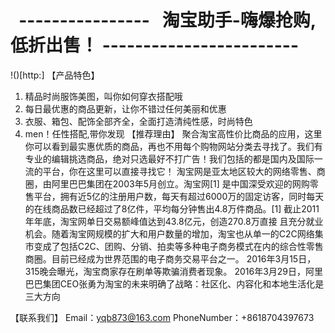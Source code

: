 #   ----------------    淘宝助手-嗨爆抢购,低折出售！  ------------------------
!()[http:]
【产品特色】
1. 精品时尚服饰美图，叫你如何穿衣搭配哦
2. 每日最优惠的商品更新，让你不错过任何美丽和优惠
3. 衣服、箱包、配饰全部齐全，全面打造清纯性感，时尚特色
4. men！任性搭配,带你发现
【推荐理由】
聚合淘宝高性价比商品的应用，这里你可以看到最实惠优质的商品，再也不用每个购物网站分类去寻找了。我们有专业的编辑挑选商品，绝对只选最好不打广告！我们包括的都是国内及国际一流的平台，你在这里可以直接寻找它！
淘宝网是亚太地区较大的网络零售、商圈，由阿里巴巴集团在2003年5月创立。淘宝网[1]  是中国深受欢迎的网购零售平台，拥有近5亿的注册用户数，每天有超过6000万的固定访客，同时每天的在线商品数已经超过了8亿件，平均每分钟售出4.8万件商品。[1] 
截止2011年年底，淘宝网单日交易额峰值达到43.8亿元，创造270.8万直接 且充分就业机会。随着淘宝网规模的扩大和用户数量的增加，淘宝也从单一的C2C网络集市变成了包括C2C、团购、分销、拍卖等多种电子商务模式在内的综合性零售商圈。目前已经成为世界范围的电子商务交易平台之一。
2016年3月15日，315晚会曝光，淘宝商家存在刷单等欺骗消费者现象。
2016年3月29日，阿里巴巴集团CEO张勇为淘宝的未来明确了战略：社区化、内容化和本地生活化是三大方向

【联系我们】
Email：yqb873@163.com
PhoneNumber：+8618704397673
